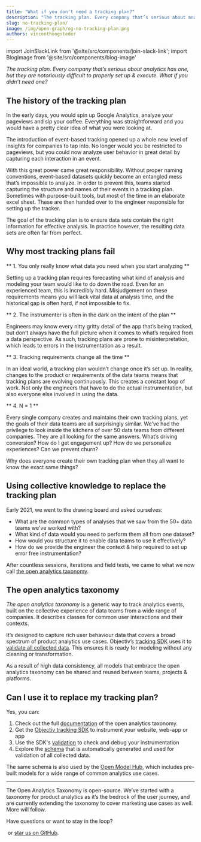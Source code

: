 ```yaml
---
title: "What if you don't need a tracking plan?"
description: "The tracking plan. Every company that’s serious about analytics has one, but because they’re notoriously difficult to properly set up & execute, you would be hard-pressed to find anyone who likes working with them. What if you didn’t need one?"
slug: no-tracking-plan/
image: /img/open-graph/og-no-tracking-plan.png
authors: vincenthoogsteder
---
```


<head>
  <meta property="og:title" content="What if you don't need a tracking plan?" />
</head>


import JoinSlackLink from '@site/src/components/join-slack-link';
import BlogImage from '@site/src/components/blog-image'


*The tracking plan. Every company that’s serious about analytics has one, but they are notoriously difficult to properly set up & execute. What if you didn’t need one?*

<!--truncate-->

## The history of the tracking plan

In the early days, you would spin up Google Analytics, analyze your pageviews and sip your coffee. Everything was straightforward and you would have a pretty clear idea of what you were looking at. 

The introduction of event-based tracking opened up a whole new level of insights for companies to tap into. No longer would you be restricted to pageviews, but you could now analyze user behavior in great detail by capturing each interaction in an event.

With this great power came great responsibility. Without proper naming conventions, event-based datasets quickly become an entangled mess that’s impossible to analyze. In order to prevent this, teams started capturing the structure and names of their events in a tracking plan. Sometimes with purpose-built tools, but most of the time in an elaborate excel sheet. These are then handed over to the engineer responsible for setting up the tracker.

<BlogImage url='img/blog/tracking_plan.png' size="large"
  caption="Mixpanel's tracking plan template" />

The goal of the tracking plan is to ensure data sets contain the right information for effective analysis. In practice however, the resulting data sets are often far from perfect.

## Why most tracking plans fail

** 1. You only really know what data you need when you start analyzing **

Setting up a tracking plan requires forecasting what kind of analysis and modeling your team would like to do down the road. Even for an experienced team, this is incredibly hard. Misjudgement on these requirements means you will lack vital data at analysis time, and the historical gap is often hard, if not impossible to fix.

** 2. The instrumenter is often in the dark on the intent of the plan **

Engineers may know every nitty gritty detail of the app that’s being tracked, but don’t always have the full picture when it comes to what’s required from a data perspective. As such, tracking plans are prone to misinterpretation, which leads to errors in the instrumentation as a result.

** 3. Tracking requirements change all the time **

In an ideal world, a tracking plan wouldn’t change once it’s set up. In reality, changes to the product or requirements of the data teams means that tracking plans are evolving continuously. This creates a constant loop of work. Not only the engineers that have to do the actual instrumentation, but also everyone else involved in using the data.

** 4. N = 1 **

Every single company creates and maintains their own tracking plans, yet the goals of their data teams are all surprisingly similar. We’ve had the privilege to look inside the kitchens of over 50 data teams from different companies. They are all looking for the same answers. What’s driving conversion? How do I get engagement up? How do we personalize experiences? Can we prevent churn?

Why does everyone create their own tracking plan when they all want to know the exact same things?

## Using collective knowledge to replace the tracking plan

Early 2021, we went to the drawing board and asked ourselves:

* What are the common types of analyses that we saw from the 50+ data teams we've worked with?
* What kind of data would you need to perform them all from one dataset?
* How would you structure it to enable data teams to use it effectively?
* How do we provide the engineer the context & help required to set up error free instrumentation? 

After countless sessions, iterations and field tests, we came to what we now call [the open analytics taxonomy](https://objectiv.io/docs/taxonomy/).

## The open analytics taxonomy

*The open analytics taxonomy* is a generic way to track analytics events, built on the collective experience of data teams from a wide range of companies. It describes classes for common user interactions and their contexts.

<BlogImage url='img/blog/open_taxonomy.png'
  caption="The open analytics taxonomy" />

It’s designed to capture rich user behaviour data that covers a broad spectrum of product analytics use cases. Objectiv’s [tracking SDK](https://objectiv.io/docs/tracking/) uses it to [validate all collected data](http://localhost:3000/blog/release-0.0.15-core-tracker-validation/). This ensures it is ready for modeling without any cleaning or transformation.

As a result of high data consistency, all models that embrace the open analytics taxonomy can be shared and reused between teams, projects & platforms.

## Can I use it to replace my tracking plan?

Yes, you can:
1. Check out the full [documentation](https://objectiv.io/docs/taxonomy/) of the open analytics taxonomy.
2. Get the [Objectiv tracking SDK](https://objectiv.io/docs/tracking/) to instrument your website, web-app or app
3. Use the SDK's [validation](https://objectiv.io/blog/release-0.0.15-core-tracker-validation/) to check and debug your instrumentation
4. Explore the [schema](https://github.com/objectiv/objectiv-analytics/tree/main/schema) that is automatically generated and used for validation of all collected data.

The same schema is also used by the [Open Model Hub](https://objectiv.io/docs/modeling/example_notebooks/#example-notebooks), which includes pre-built models for a wide range of common analytics use cases.

---

The Open Analytics Taxonomy is open-source. We’ve started with a taxonomy for product analytics as it’s the bedrock of the user journey, and are currently extending the taxonomy to cover marketing use cases as well. More will follow.

Have questions or want to stay in the loop?

‎<JoinSlackLink linkText='Join us on Slack' /> or 
[star us on GitHub](https://github.com/objectiv/objectiv-analytics).
